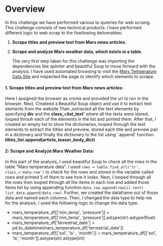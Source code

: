# Overview
In this challenge we have performed various to qureries for web scraing. This challenge consists of two technical products. I have performed different logic to web scrap to the fowllowing deliverables:
1. **Scrape titles and preview text from Mars news articles.**
2.  **Scrape and analyze Mars weather data, which exists in a table.**
   
      The very first step taken for this challenge was importing the dependencies like splinter and beautiful Soup to move forward with the analysis. I have used automated browsing to visit the [Mars Temperature Data Site](https://static.bc-edx.com/data/web/mars_news/index.html)  and inspected the page to identify which elements to scrape.


#### 1. Scrape titles and preview text from Mars news articles:
   Here I assigned the browser as crome and provided the url to run in the browser. Next, Createed a Beautiful Soup object and use it to extract text elements from the website.Then ,extracted all the text elements by specifying **div** and the **class_=list_text'** where all the texts were stored, looped throuh each of the elements in the list and printed them. After that, I created an empty list to store the dictionaries, looped through the text elements to extract the tiltles and preview, stored each title and preview pair in a dictionary and finally the dictionary to the list using '.append' function.  **titles_list.append(article_teaser_body_dict)**

#### 2: Scrape and Analyze Mars Weather Data:
In this part of the analysis, I used beautiful Soup to check all the rows in the table "Mars temperature data". I used `rows = table.find_all('tr', class_='data-row')` to check for the rows and stored in the variable called rows and printed 5 of them to see how it looks. Next, I looped through all the rows then looped through all the items in each row and added those items list by using appending function.`data_row.append(row[i].text)`
`list_data.append(data_row)`. Further, we created the dataframe out of those data and named each columns. Then,  I changed the data type to help me for the analysis. I used the following logic to change the data type.
- mars_temperature_df[['min_temp', 'pressure']] = mars_temperature_df[['min_temp', 'pressure']].astype(str).astype(float)  
- mars_temperature_df['terrestrial_date'] = pd.to_datetime(mars_temperature_df['terrestrial_date'])
- mars_temperature_df[['sol', 'ls' , 'month']] = mars_temperature_df[['sol', 'ls', 'month']].astype(str).astype(int)
